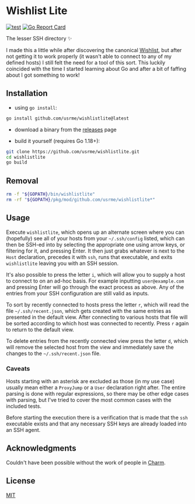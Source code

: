 # Wishlist Lite

[![test](https://github.com/usrme/wishlistlite/actions/workflows/test.yml/badge.svg)](https://github.com/usrme/wishlistlite/actions/workflows/test.yml)
[![Go Report Card](https://goreportcard.com/badge/github.com/usrme/wishlistlite)](https://goreportcard.com/report/github.com/usrme/wishlistlite)

The lesser SSH directory ✨

I made this a little while after discovering the canonical [Wishlist](https://github.com/charmbracelet/wishlist), but after not getting it to work properly (it wasn't able to connect to any of my defined hosts) I still felt the need for a tool of this sort. This luckily coincided with the time I started learning about Go and after a bit of faffing about I got something to work!

## Installation

- using `go install`:

```bash
go install github.com/usrme/wishlistlite@latest
```

- download a binary from the [releases](https://github.com/usrme/wishlistlite/releases) page

- build it yourself (requires Go 1.18+):

```bash
git clone https://github.com/usrme/wishlistlite.git
cd wishlistlite
go build
```

## Removal

```bash
rm -f "${GOPATH}/bin/wishlistlite"
rm -rf "${GOPATH}/pkg/mod/github.com/usrme/wishlistlite*"
```

## Usage

Execute `wishlistlite`, which opens up an alternate screen where you can (hopefully) see all of your hosts from your `~/.ssh/config` listed, which can then be SSH-ed into by selecting the appropriate one using arrow keys, or filtering for it, and pressing Enter. It then just grabs whatever is next to the `Host` declaration, precedes it with `ssh`, runs that executable, and exits `wishlistlite` leaving you with an SSH session.

It's also possible to press the letter `i`, which will allow you to supply a host to connect to on an ad-hoc basis. For example inputting `user@example.com` and pressing Enter will go through the exact process as above. Any of the entries from your SSH configuration are still valid as inputs.

To sort by recently connected to hosts press the letter `r`, which will read the file `~/.ssh/recent.json`, which gets created with the same entries as presented in the default view. After connecting to various hosts that file will be sorted according to which host was connected to recently. Press `r` again to return to the default view.

To delete entries from the recently connected view press the letter `d`, which will remove the selected host from the view and immediately save the changes to the `~/.ssh/recent.json` file.

### Caveats

Hosts starting with an asterisk are excluded as those (in my use case) usually mean either a `ProxyJump` or a `User` declaration right after. The entire parsing is done with regular expressions, so there may be other edge cases with parsing, but I've tried to cover the most common cases with the included tests.

Before starting the execution there is a verification that is made that the `ssh` executable exists and that any necessary SSH keys are already loaded into an SSH agent.

## Acknowledgments

Couldn't have been possible without the work of people in [Charm](https://github.com/charmbracelet).

## License

[MIT](/LICENSE)
